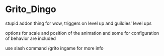# Grito_Dingo
stupid addon thing for wow, triggers on level up and guildies' level ups

options for scale and position of the animation and some for configuration of behavior are included

use slash command /grito ingame for more info

